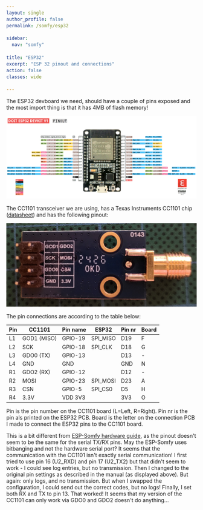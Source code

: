 ```yaml
---
layout: single
author_profile: false
permalink: /somfy/esp32

sidebar:
  nav: "somfy"

title: "ESP32"
excerpt: "ESP 32 pinout and connections"
action: false
classes: wide

---
```

The ESP32 devboard we need, should have a couple of pins exposed and the most import thing is that it has 4MB of flash memory!

![](/assets/images/somfy/pinoutDOIT32devkitv1.png)

The CC1101 transceiver we are using, has a Texas Instruments CC1101 chip ([datasheet](https://www.ti.com/lit/ds/symlink/cc1101.pdf)) and has the following pinout:

![](/assets/images/somfy/cc1101-pins.png)

The pin connections are according to the table below:

|Pin|CC1101|Pin name|ESP32|Pin nr|Board|
|-|-|-|-|-|-|
|L1|GOD1 (MISO)|GPIO-19|SPI_MISO|D19|F|
|L2|SCK|GPIO-18|SPI_CLK|D18|G|
|L3|GDO0 (TX)|GPIO-13||D13|-|
|L4|GND|GND||GND|N|
|R1|GDO2 (RX)|GPIO-12||D12|-|
|R2|MOSI|GPIO-23|SPI_MOSI|D23|A|
|R3|CSN|GPIO-5|SPI_CS0|D5|H|
|R4|3.3V|VDD 3V3||3V3|O|

Pin is the pin number on the CC1101 board (L=Left, R=Right). Pin nr is the pin als printed on the ESP32 PCB. Board is the letter on the connection PCB I made to connect the ESP32 pins to the CC1101 board.

This is a bit different from [ESP-Somfy hardware guide](https://github.com/rstrouse/ESPSomfy-RTS/wiki/Simple-ESPSomfy-RTS-device), as the pinout doesn't seem to be the same for the serial TX/RX pins. May the ESP-Somfy uses bitbanging and not the hardware serial port? It seems that the communication with the CC1101 isn't exactly serial communication! I first tried to use pin 16 (U2_RXD) and pin 17 (U2_TX2) but that didn't seem to work - I could see log entries, but no transmission. Then I changed to the original pin settings as described in the manual (as displayed above). But again: only logs, and no transmission. But when I swapped the configuration, I could send out the correct codes, but no logs! Finally, I set both RX and TX to pin 13. That worked! It seems that my version of the CC1101 can only work via GDO0 and GDO2 doesn't do anything...
